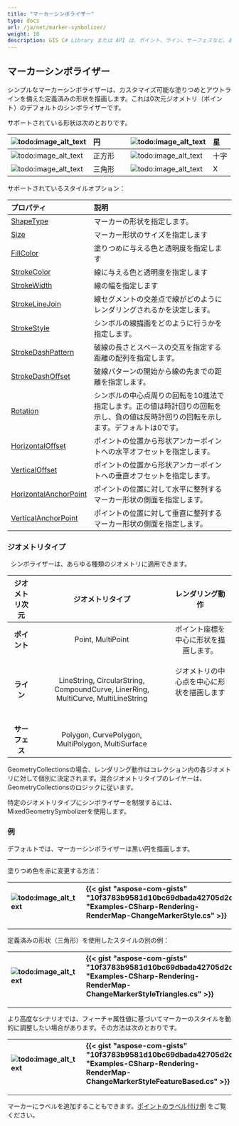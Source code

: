 ```yaml
---
title: "マーカーシンボライザー"
type: docs
url: /ja/net/marker-symbolizer/
weight: 10
description: GIS C# Library または API は、ポイント、ライン、サーフェスなど、あらゆる種類のジオメトリにカスタマイズ可能な塗りつめとアウトラインで定義済みの形状を描画するシンプルなマーカーシンボライザーをサポートします。
---
```


## **マーカーシンボライザー**
シンプルなマーカーシンボライザーは、カスタマイズ可能な塗りつめとアウトラインを備えた定義済みの形状を描画します。これは0次元ジオメトリ（ポイント）のデフォルトのシンボライザーです。 

サポートされている形状は次のとおりです。

|![todo:image_alt_text](marker-symbolizer_1.png)|円| |![todo:image_alt_text](marker-symbolizer_2.png)|星|
| :- | :- | :- | :- | :- |
|![todo:image_alt_text](marker-symbolizer_3.png)|正方形| |![todo:image_alt_text](marker-symbolizer_4.png)|十字|
|![todo:image_alt_text](marker-symbolizer_5.png)|三角形| |![todo:image_alt_text](marker-symbolizer_6.png)|X|

サポートされているスタイルオプション：

|**プロパティ**|**説明**|
| :- | :- |
|[ShapeType](https://reference.aspose.com/gis/net/aspose.gis.rendering.symbolizers/simplemarker/properties/shapetype)|マーカーの形状を指定します。|
|[Size](https://reference.aspose.com/gis/net/aspose.gis.rendering.symbolizers/simplemarker/properties/size)|マーカー形状のサイズを指定します|
|[FillColor](https://reference.aspose.com/gis/net/aspose.gis.rendering.symbolizers/simplemarker/properties/fillcolor)|塗りつめに与える色と透明度を指定します|
|[StrokeColor](https://reference.aspose.com/gis/net/aspose.gis.rendering.symbolizers/simplemarker/properties/strokecolor)|線に与える色と透明度を指定します|
|[StrokeWidth](https://reference.aspose.com/gis/net/aspose.gis.rendering.symbolizers/simplemarker/properties/strokewidth)|線の幅を指定します|
|[StrokeLineJoin](https://reference.aspose.com/gis/net/aspose.gis.rendering.symbolizers/simplemarker/properties/strokelinejoin)|線セグメントの交差点で線がどのようにレンダリングされるかを決定します。|
|[StrokeStyle](https://reference.aspose.com/gis/net/aspose.gis.rendering.symbolizers/simplemarker/properties/strokestyle)|シンボルの線描画をどのように行うかを指定します。|
|[StrokeDashPattern](https://reference.aspose.com/gis/net/aspose.gis.rendering.symbolizers/simplemarker/properties/strokedashpattern)|破線の長さとスペースの交互を指定する距離の配列を指定します。|
|[StrokeDashOffset](https://reference.aspose.com/gis/net/aspose.gis.rendering.symbolizers/simplemarker/properties/strokedashoffset)|破線パターンの開始から線の先までの距離を指定します。|
|[Rotation](https://reference.aspose.com/gis/net/aspose.gis.rendering.symbolizers/simplemarker/properties/rotation)|シンボルの中心点周りの回転を10進法で指定します。正の値は時計回りの回転を示し、負の値は反時計回りの回転を示します。デフォルトは0です。|
|[HorizontalOffset](https://reference.aspose.com/gis/net/aspose.gis.rendering.symbolizers/simplemarker/properties/horizontaloffset)|ポイントの位置から形状アンカーポイントへの水平オフセットを指定します。|
|[VerticalOffset](https://reference.aspose.com/gis/net/aspose.gis.rendering.symbolizers/simplemarker/properties/verticaloffset)|ポイントの位置から形状アンカーポイントへの垂直オフセットを指定します。|
|[HorizontalAnchorPoint](https://reference.aspose.com/gis/net/aspose.gis.rendering.symbolizers/simplemarker/properties/horizontalanchorpoint)|ポイントの位置に対して水平に整列するマーカー形状の側面を指定します。|
|[VerticalAnchorPoint](https://reference.aspose.com/gis/net/aspose.gis.rendering.symbolizers/simplemarker/properties/verticalanchorpoint)|ポイントの位置に対して垂直に整列するマーカー形状の側面を指定します。|

### **ジオメトリタイプ**
` `シンボライザーは、あらゆる種類のジオメトリに適用できます。

|**ジオメトリ次元**|**ジオメトリタイプ**|**レンダリング動作**|
| :-: | :-: | :-: |
|**ポイント**|Point, MultiPoint|ポイント座標を中心に形状を描画します。|
|**ライン**|LineString, CircularString, CompoundCurve, LinerRing, MultiCurve, MultiLineString|<p>ジオメトリの中心点を中心に形状を描画します</p><p> </p>|
|**サーフェス**|Polygon, CurvePolygon, MultiPolygon, MultiSurface||

GeometryCollectionsの場合、レンダリング動作はコレクション内の各ジオメトリに対して個別に決定されます。混合ジオメトリタイプのレイヤーは、GeometryCollectionsのロジックに従います。

特定のジオメトリタイプにシンボライザーを制限するには、MixedGeometrySymbolizerを使用します。

### **例**
デフォルトでは、マーカーシンボライザーは黒い円を描画します。

-----
塗りつめ色を赤に変更する方法：

|![todo:image_alt_text](marker-symbolizer_7.png)|{{< gist "aspose-com-gists" "10f3783b9581d10bc69dbada42705d2c" "Examples-CSharp-Rendering-RenderMap-ChangeMarkerStyle.cs" >}}|
| :- | :- |

-----

定義済みの形状（三角形）を使用したスタイルの別の例：

|![todo:image_alt_text](marker-symbolizer_8.png)|{{< gist "aspose-com-gists" "10f3783b9581d10bc69dbada42705d2c" "Examples-CSharp-Rendering-RenderMap-ChangeMarkerStyleTriangles.cs" >}}|
| :- | :- |

-----
より高度なシナリオでは、フィーチャ属性値に基づいてマーカーのスタイルを動的に調整したい場合があります。その方法は次のとおりです。

|![todo:image_alt_text](marker-symbolizer_9.png)|{{< gist "aspose-com-gists" "10f3783b9581d10bc69dbada42705d2c" "Examples-CSharp-Rendering-RenderMap-ChangeMarkerStyleFeatureBased.cs" >}}|
| :- | :- |

-----
マーカーにラベルを追加することもできます。[ポイントのラベル付け例](/gis/net/simple-labeling/#simplelabeling-pointslabelingexamples) をご覧ください。
